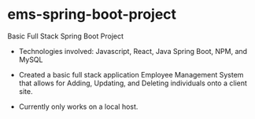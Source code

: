 # ems-spring-boot-project
Basic Full Stack Spring Boot Project

- Technologies involved: Javascript, React, Java Spring Boot, NPM, and MySQL

- Created a basic full stack application Employee Management System that allows for Adding, Updating, and Deleting individuals onto a client site.

- Currently only works on a local host.
